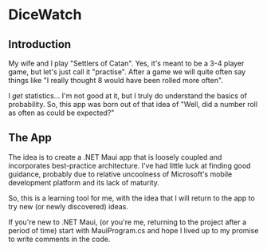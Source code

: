 # DiceWatch

## Introduction

My wife and I play "Settlers of Catan".  Yes, it's meant to be a 3-4 player game, but let's just call it "practise".
After a game we will quite often say things like "I really thought 8 would have been rolled more often".

I _get_ statistics... I'm not good at it, but I truly do understand the basics of probability.  So, this app was born out 
of that idea of "Well, did a number roll as often as could be expected?"

## The App

The idea is to create a .NET Maui app that is loosely coupled and incorporates best-practice architecture.  I've had little luck
at finding good guidance, probably due to relative uncoolness of Microsoft's mobile development platform and its lack of maturity. 

So, this is a learning tool for me, with the idea that I will return to the app to try new (or newly discovered) ideas.  

If you're new to .NET Maui, (or you're me, returning to the project after a period of time) start with MauiProgram.cs and hope I 
lived up to my promise to write comments in the code.